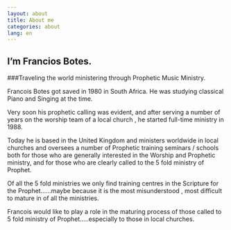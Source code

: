 ```yaml
---
layout: about
title: About me
categories: about
lang: en
---
```


## I’m Francios Botes.  
###Traveling the world ministering through Prophetic Music Ministry.

Francois Botes got saved in 1980 in South Africa. He was studying classical Piano and Singing at the time.

Very soon his prophetic calling was evident, and after serving a number of years on the worship team of a local church , he started full-time ministry in 1988.

Today he is based in the United Kingdom and ministers worldwide in local churches and oversees a number of Prophetic training seminars / schools both for those who are generally interested in the Worship and Prophetic ministry, and for those who are clearly called to the 5 fold ministry of Prophet.

Of all the 5 fold ministries we only find training centres in the Scripture for the Prophet......maybe because it is the most misunderstood , most difficult to mature in of all the ministries.

Francois would like to play a role in the maturing process of those called to 5 fold ministry of Prophet.....especially to those in local churches.

